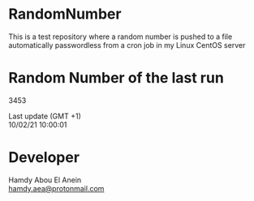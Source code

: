 # RandomNumber    
This is a test repository where a random number is pushed to a file automatically passwordless from a cron job in my Linux CentOS server    
# Random Number of the last run   
3453
      
Last update (GMT +1)    
10/02/21 10:00:01
# Developer    
Hamdy Abou El Anein   
hamdy.aea@protonmail.com
